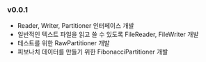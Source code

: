 ### v0.0.1

 * Reader, Writer, Partitioner 인터페이스 개발
 * 일반적인 텍스트 파일을 읽고 쓸 수 있도록 FileReader, FileWriter 개발
 * 테스트를 위한 RawPartitioner 개발
 * 피보나치 데이터를 만들기 위한 FibonacciPartitioner 개발